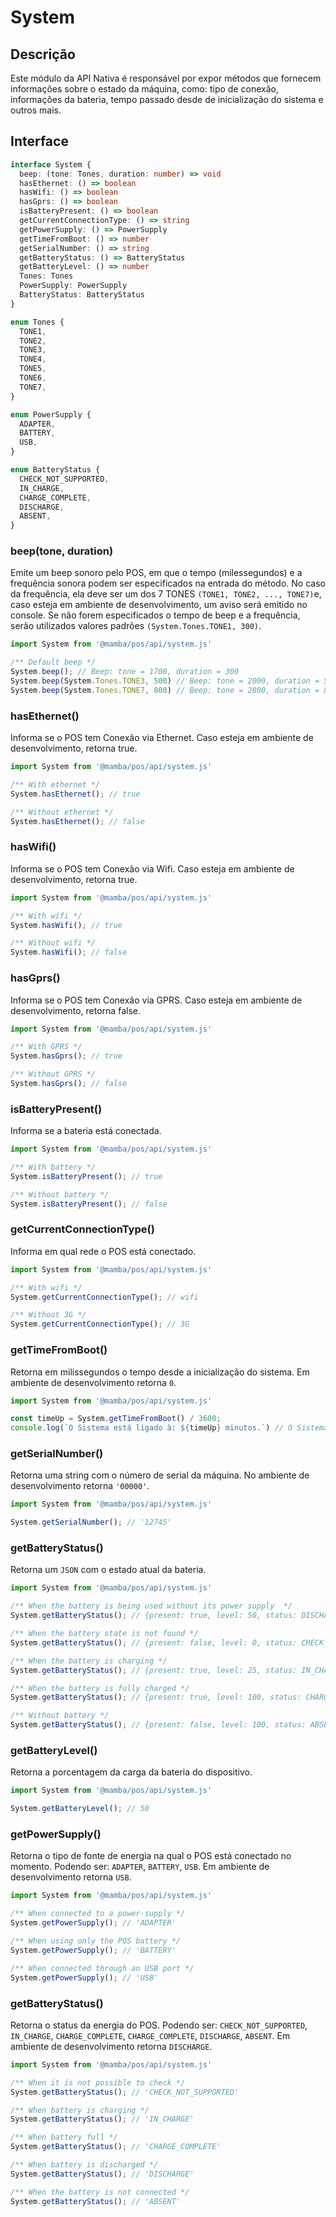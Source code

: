 # System

## Descrição

Este módulo da API Nativa é responsável por expor métodos que fornecem informações sobre o estado da máquina, como: tipo de conexão, informações da bateria, tempo passado desde de inicialização do sistema e outros mais.

## Interface

```ts
interface System {
  beep: (tone: Tones, duration: number) => void
  hasEthernet: () => boolean
  hasWifi: () => boolean
  hasGprs: () => boolean
  isBatteryPresent: () => boolean
  getCurrentConnectionType: () => string
  getPowerSupply: () => PowerSupply
  getTimeFromBoot: () => number
  getSerialNumber: () => string
  getBatteryStatus: () => BatteryStatus
  getBatteryLevel: () => number
  Tones: Tones
  PowerSupply: PowerSupply
  BatteryStatus: BatteryStatus
}

enum Tones {
  TONE1,
  TONE2,
  TONE3,
  TONE4,
  TONE5,
  TONE6,
  TONE7,
}

enum PowerSupply {
  ADAPTER,
  BATTERY,
  USB,
}

enum BatteryStatus {
  CHECK_NOT_SUPPORTED,
  IN_CHARGE,
  CHARGE_COMPLETE,
  DISCHARGE,
  ABSENT,
}
```

### beep(tone, duration)

Emite um beep sonoro pelo POS, em que o tempo (milessegundos) e a frequência sonora podem ser especificados na entrada do método. No caso da frequência, ela deve ser um dos 7 TONES `(TONE1, TONE2, ..., TONE7)`e, caso esteja em ambiente de desenvolvimento, um aviso será emitido no console. Se não forem especificados o tempo de beep e a frequência, serão utilizados valores padrões `(System.Tones.TONE1, 300)`.

```js
import System from '@mamba/pos/api/system.js'

/** Default beep */
System.beep(); // Beep: tone = 1700, duration = 300
System.beep(System.Tones.TONE3, 500) // Beep: tone = 2000, duration = 500
System.beep(System.Tones.TONE7, 800) // Beep: tone = 2800, duration = 800
```

### hasEthernet()

Informa se o POS tem Conexão via Ethernet. Caso esteja em ambiente de desenvolvimento, retorna true.

```js
import System from '@mamba/pos/api/system.js'

/** With ethernet */
System.hasEthernet(); // true

/** Without ethernet */
System.hasEthernet(); // false
```

### hasWifi()

Informa se o POS tem Conexão via Wifi. Caso esteja em ambiente de desenvolvimento, retorna true.

```js
import System from '@mamba/pos/api/system.js'

/** With wifi */
System.hasWifi(); // true

/** Without wifi */
System.hasWifi(); // false
```

### hasGprs()

Informa se o POS tem Conexão via GPRS. Caso esteja em ambiente de desenvolvimento, retorna false.

```js
import System from '@mamba/pos/api/system.js'

/** With GPRS */
System.hasGprs(); // true

/** Without GPRS */
System.hasGprs(); // false
```

### isBatteryPresent()

Informa se a bateria está conectada.

```js
import System from '@mamba/pos/api/system.js'

/** With battery */
System.isBatteryPresent(); // true

/** Without battery */
System.isBatteryPresent(); // false
```

### getCurrentConnectionType()

Informa em qual rede o POS está conectado.

```js
import System from '@mamba/pos/api/system.js'

/** With wifi */
System.getCurrentConnectionType(); // wifi

/** Without 3G */
System.getCurrentConnectionType(); // 3G
```

### getTimeFromBoot()

Retorna em milissegundos o tempo desde a inicialização do sistema. Em ambiente de desenvolvimento retorna `0`.

```js
import System from '@mamba/pos/api/system.js'

const timeUp = System.getTimeFromBoot() / 3600;
console.log(`O Sistema está ligado à: ${timeUp} minutos.`) // O Sistema está ligado à $timeUp minutos
```

### getSerialNumber()

Retorna uma string com o número de serial da máquina. No ambiente de desenvolvimento retorna `'00000'`.

```js
import System from '@mamba/pos/api/system.js'

System.getSerialNumber(); // '12745'
```

### getBatteryStatus()

Retorna um `JSON` com o estado atual da bateria.

```js
import System from '@mamba/pos/api/system.js'

/** When the battery is being used without its power supply  */
System.getBatteryStatus(); // {present: true, level: 50, status: DISCHARGE} -- padrão retornado em ambiente de desenvolvimento

/** When the battery state is not found */
System.getBatteryStatus(); // {present: false, level: 0, status: CHECK_NOT_SUPPORTED}

/** When the battery is charging */
System.getBatteryStatus(); // {present: true, level: 25, status: IN_CHARGE}

/** When the battery is fully charged */
System.getBatteryStatus(); // {present: true, level: 100, status: CHARGE_COMPLETE}

/** Without battery */
System.getBatteryStatus(); // {present: false, level: 100, status: ABSENT}
```

### getBatteryLevel()

Retorna a porcentagem da carga da bateria do dispositivo.

```js
import System from '@mamba/pos/api/system.js'

System.getBatteryLevel(); // 50
```

### getPowerSupply()

Retorna o tipo de fonte de energia na qual o POS está conectado no momento. Podendo ser:
`ADAPTER`, `BATTERY`, `USB`. Em ambiente de desenvolvimento retorna `USB`.

```js
import System from '@mamba/pos/api/system.js'

/** When connected to a power-supply */
System.getPowerSupply(); // 'ADAPTER'

/** When using only the POS battery */
System.getPowerSupply(); // 'BATTERY'

/** When connected through an USB port */
System.getPowerSupply(); // 'USB'
```

### getBatteryStatus()

Retorna o status da energia do POS. Podendo ser:
`CHECK_NOT_SUPPORTED`, `IN_CHARGE`, `CHARGE_COMPLETE`,  `CHARGE_COMPLETE`, `DISCHARGE`, `ABSENT`. Em ambiente de desenvolvimento retorna `DISCHARGE`.

```js
import System from '@mamba/pos/api/system.js'

/** When it is not possible to check */
System.getBatteryStatus(); // 'CHECK_NOT_SUPPORTED'

/** When battery is charging */
System.getBatteryStatus(); // 'IN_CHARGE'

/** When battery full */
System.getBatteryStatus(); // 'CHARGE_COMPLETE'

/** When battery is discharged */
System.getBatteryStatus(); // 'DISCHARGE'

/** When the battery is not connected */
System.getBatteryStatus(); // 'ABSENT'
```  
